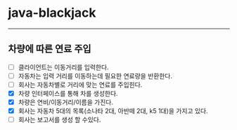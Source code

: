 # java-blackjack

---
## 차량에 따른 연료 주입

- [ ] 클라이언트는 이동거리를 입력한다.
- [ ] 자동차는 입력 거리를 이동하는데 필요한 연료량을 반환한다.
- [ ] 회사는 자동차별로 거리에 맞는 연료를 주입힌다.
- [x] 차량 인터페이스를 통해 차를 생성한다.
- [x] 차량은 연비/이동거리/이름을 가진다.
- [x] 회사는 자동차 5대의 목록(소나타 2대, 아반떼 2대, k5 1대)을 가지고 있다.
- [ ] 회사는 보고서를 생성 할 수있다.
